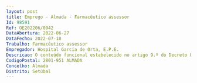 ```yaml
--- 
layout: post
title: Emprego - Almada - Farmacêutico assessor
Id: 98591
Ref: OE202206/0942
DataAbertura: 2022-06-27
DataFecho: 2022-07-18
Trabalho: Farmacêutico assessor
Empregador: Hospital Garcia de Orta, E.P.E.
Descricao: O conteúdo funcional estabelecido no artigo 9.º do Decreto Lei n.º 108 2017, de 30 de agosto e artigo 9.º do Decreto Lei n.º 109 2017, de 30 de agosto.A. Farmácia Hospitalar   2
CodigoPostal: 2801-951 ALMADA
Concelho: Almada
Distrito: Setúbal
--- 
```

